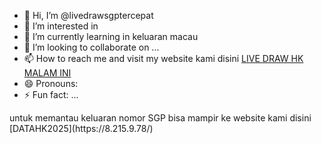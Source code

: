 - 👋 Hi, I’m @livedrawsgptercepat
- 👀 I’m interested in 
- 🌱 I’m currently learning in keluaran macau
- 💞️ I’m looking to collaborate on ...
- 📫 How to reach me and visit my website kami disini [LIVE DRAW HK MALAM INI](https://8.215.9.78/)
- 😄 Pronouns: 
- ⚡ Fun fact: ...

<!---
livedrawsgptercepat/livedrawsgptercepat is a ✨ special ✨ repository because its `README.md` (this file) appears on your GitHub profile.
You can click the Preview link to take a look at your changes.
---> untuk memantau keluaran nomor SGP bisa mampir ke website kami disini [DATAHK2025](https://8.215.9.78/)
